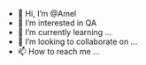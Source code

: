 - 👋 Hi, I’m @Amel
- 👀 I’m interested in QA
- 🌱 I’m currently learning ...
- 💞️ I’m looking to collaborate on ...
- 📫 How to reach me ...

<!---
Amelqru/Amelqru is a ✨ special ✨ repository because its `README.md` (this file) appears on your GitHub profile.
You can click the Preview link to take a look at your changes.
--->

